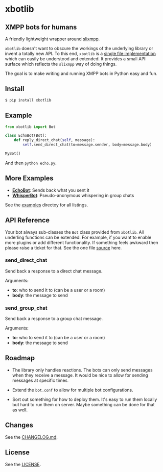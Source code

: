 # xbotlib

## XMPP bots for humans

A friendly lightweight wrapper around [slixmpp](https://slixmpp.readthedocs.io/).

`xbotlib` doesn't want to obscure the workings of the underlying library or
invent a totally new API. To this end, `xbotlib` is a [single file
implementation](./xbotlib.py) which can easily be understood and extended. It
provides a small API surface which reflects the `slixmpp` way of doing things.

The goal is to make writing and running XMPP bots in Python easy and fun.

## Install

```sh
$ pip install xbotlib
```

## Example

```python
from xbotlib import Bot

class EchoBot(Bot):
    def reply_direct_chat(self, message):
        self.send_direct_chat(to=message.sender, body=message.body)

MyBot()
```

And then `python echo.py`.

## More Examples

- **[EchoBot](./examples/echo.py)**: Sends back what you sent it
- **[WhisperBot](./examples/whisper.py)**: Pseudo-anonymous whispering in group chats

See the [examples](./examples/) directoy for all listings.

## API Reference

Your bot always sub-classes the `Bot` class provided from `xbotlib`. All
underling functions can be extended. For example, if you want to enable more
plugins or add different functionality. If something feels awkward then please
raise a ticket for that. See the one file [source](./xbotlib.py) here.

### send_direct_chat

Send back a response to a direct chat message.

Arguments:

- **to**: who to send it to (can be a user or a room)
- **body**: the message to send

### send_group_chat

Send back a response to a group chat message.

Arguments:

- **to**: who to send it to (can be a user or a room)
- **body**: the message to send

## Roadmap

- The library only handles reactions. The bots can only send messages when they
  receive a message. It would be nice to allow for sending messages at specific
  times.

- Extend the `bot.conf` to allow for multiple bot configurations.

- Sort out something for how to deploy them. It's easy to run them locally but
  hard to run them on server. Maybe something can be done for that as well.

## Changes

See the [CHANGELOG.md](./CHANGELOG.md).

## License

See the [LICENSE](./LICENSE.md).
